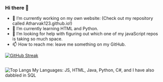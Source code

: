 ### Hi there 👋
- 🔭 I’m currently working on my own website: (Check out my repository called Atharvak123.github.io!)
- 🌱 I’m currently learning HTML and Python.
- 🤔 I’m looking for help with figuring out which one of my javaScript repos is taking so much space.
- 📫 How to reach me: leave me something on my GitHub. 

[![GitHub Streak](https://streak-stats.demolab.com?user=AtharvaK123&theme=vue-dark&border_radius=4.4)](https://git.io/streak-stats)<br><br>

 ![Top Langs](https://github-readme-stats.vercel.app/api/top-langs/?username=AtharvaK123&hide=javascript&theme=tokyonight)
My Languages: JS, HTML, Java, Python, C#, and I have also dabbled in SQL
